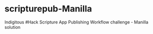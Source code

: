 # scripturepub-Manilla
Indigitous #Hack Scripture App Publishing Workflow challenge - Manilla solution
